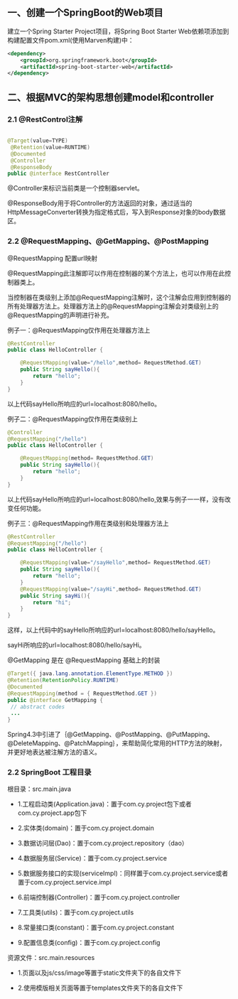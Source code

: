 
## 一、创建一个SpringBoot的Web项目

建立一个Spring Starter Project项目，将Spring Boot Starter Web依赖项添加到构建配置文件pom.xml(使用Marven构建)中：

```xml
<dependency>
    <groupId>org.springframework.boot</groupId>
    <artifactId>spring-boot-starter-web</artifactId>
</dependency>
```

## 二、根据MVC的架构思想创建model和controller

### 2.1 @RestControl注解
```java

@Target(value=TYPE)  
 @Retention(value=RUNTIME)  
 @Documented  
 @Controller  
 @ResponseBody  
public @interface RestController  

```

@Controller来标识当前类是一个控制器servlet。

@ResponseBody用于将Controller的方法返回的对象，通过适当的HttpMessageConverter转换为指定格式后，写入到Response对象的body数据区。

### 2.2 @RequestMapping、@GetMapping、@PostMapping

@RequestMapping 配置url映射

@RequestMapping此注解即可以作用在控制器的某个方法上，也可以作用在此控制器类上。

当控制器在类级别上添加@RequestMapping注解时，这个注解会应用到控制器的所有处理器方法上。处理器方法上的@RequestMapping注解会对类级别上的@RequestMapping的声明进行补充。

例子一：@RequestMapping仅作用在处理器方法上

```java
@RestController
public class HelloController {

    @RequestMapping(value="/hello",method= RequestMethod.GET)
    public String sayHello(){
        return "hello";
    }
}
```

以上代码sayHello所响应的url=localhost:8080/hello。

例子二：@RequestMapping仅作用在类级别上


```java
@Controller
@RequestMapping("/hello")
public class HelloController {

    @RequestMapping(method= RequestMethod.GET)
    public String sayHello(){
        return "hello";
    }
}
```

以上代码sayHello所响应的url=localhost:8080/hello,效果与例子一一样，没有改变任何功能。

例子三：@RequestMapping作用在类级别和处理器方法上

```java
@RestController
@RequestMapping("/hello")
public class HelloController {

    @RequestMapping(value="/sayHello",method= RequestMethod.GET)
    public String sayHello(){
        return "hello";
    }
    @RequestMapping(value="/sayHi",method= RequestMethod.GET)
    public String sayHi(){
        return "hi";
    }
}
```
这样，以上代码中的sayHello所响应的url=localhost:8080/hello/sayHello。

sayHi所响应的url=localhost:8080/hello/sayHi。

@GetMapping 是在 @RequestMapping 基础上的封装

```java
@Target({ java.lang.annotation.ElementType.METHOD })
@Retention(RetentionPolicy.RUNTIME)
@Documented
@RequestMapping(method = { RequestMethod.GET })
public @interface GetMapping {
 // abstract codes
 ...
}
```
Spring4.3中引进了｛@GetMapping、@PostMapping、@PutMapping、@DeleteMapping、@PatchMapping｝，来帮助简化常用的HTTP方法的映射，并更好地表达被注解方法的语义。




### 2.2 SpringBoot 工程目录

根目录：src.main.java

* 1.工程启动类(Application.java)：置于com.cy.project包下或者com.cy.project.app包下

* 2.实体类(domain)：置于com.cy.project.domain

* 3.数据访问层(Dao)：置于com.cy.project.repository（dao）

* 4.数据服务层(Service)：置于com.cy.project.service 

* 5.数据服务接口的实现(serviceImpl)：同样置于com.cy.project.service或者置于com.cy.project.service.impl

* 6.前端控制器(Controller)：置于com.cy.project.controller

* 7.工具类(utils)：置于com.cy.project.utils

* 8.常量接口类(constant)：置于com.cy.project.constant

* 9.配置信息类(config)：置于com.cy.project.config

资源文件：src.main.resources

* 1.页面以及js/css/image等置于static文件夹下的各自文件下

* 2.使用模版相关页面等置于templates文件夹下的各自文件下

